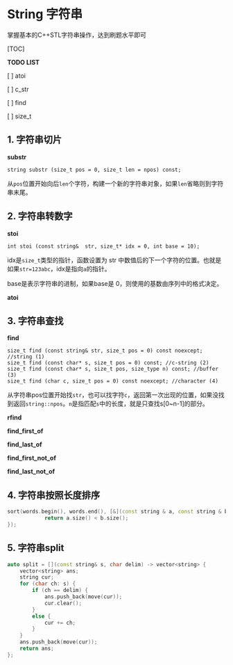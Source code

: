 # String 字符串

掌握基本的C++STL字符串操作，达到刷题水平即可

[TOC]

**TODO LIST**

[ ] atoi

[ ] c_str

[ ] find

[ ] size_t





## 1. 字符串切片

**substr**

`string substr (size_t pos = 0, size_t len = npos) const;`

从`pos`位置开始向后`len`个字符，构建一个新的字符串对象，如果`len`省略则到字符串末尾。



## 2. 字符串转数字

**stoi**

`int stoi (const string&  str, size_t* idx = 0, int base = 10);`

idx是`size_t`类型的指针，函数设置为 str 中数值后的下一个字符的位置。也就是如果`str=123abc`，idx是指向`a`的指针。

base是表示字符串的进制，如果base是 0，则使用的基数由序列中的格式决定。



**atoi**



## 3. 字符串查找

**find**

```
size_t find (const string& str, size_t pos = 0) const noexcept; //string (1)	
size_t find (const char* s, size_t pos = 0) const; //c-string (2)	
size_t find (const char* s, size_t pos, size_type n) const; //buffer (3)
size_t find (char c, size_t pos = 0) const noexcept; //character (4)
```

从字符串pos位置开始找`str`，也可以找字符`c`，返回第一次出现的位置，如果没找到返回`string::npos`。`n`是指匹配`s`中的长度，就是只查找s[0~n-1]的部分。



**rfind**

**find_first_of**

**find_last_of**

**find_first_not_of**

**find_last_not_of**



## 4. 字符串按照长度排序

```C++
sort(words.begin(), words.end(), [&](const string & a, const string & b){
            return a.size() < b.size(); 
});
```



## 5. 字符串split

```C++
auto split = [](const string& s, char delim) -> vector<string> {
    vector<string> ans;
    string cur;
    for (char ch: s) {
        if (ch == delim) {
            ans.push_back(move(cur));
            cur.clear();
        }
        else {
            cur += ch;
        }
    }
    ans.push_back(move(cur));
    return ans;
};
```

